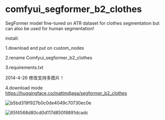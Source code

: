 # comfyui_segformer_b2_clothes
SegFormer model fine-tuned on ATR dataset for clothes segmentation but can also be used for human segmentation!

install:

1.download and put on custom_nodes 

2.rename Comfyui_segformer_b2_clothes

3.requirements.txt

2014-4-26 修改支持多图片！

4.download mode https://huggingface.co/mattmdjaga/segformer_b2_clothes

![b5bd319f927b0c0de4049c70730ec0e](https://github.com/StartHua/Comfyui_segformer_b2_clothes/assets/22284244/28eb319a-189f-49d1-8a7c-0f76c1a49744)

![65f4568d80cd0d117d850f8891dcadc](https://github.com/StartHua/Comfyui_segformer_b2_clothes/assets/22284244/3d593054-a990-456e-8a56-44bf37775793)
